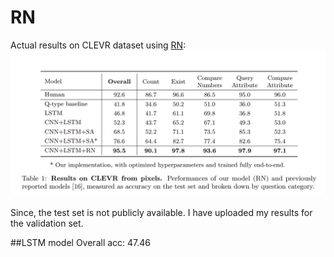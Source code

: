 # RN
Actual results on CLEVR dataset using [RN](https://arxiv.org/abs/1706.01427): 
![Results](https://github.com/manoja328/RN/blob/master/images/results.png "Results on CLEVR dataset")

Since, the test set is not publicly available. I have uploaded my results for the validation set. 

##LSTM model
Overall acc: 47.46
